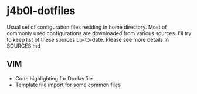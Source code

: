 # j4b0l-dotfiles
Usual set of configuration files residing in home directory.
Most of commonly used configurations are downloaded from various sources. I'll
try to keep list of these sources up-to-date. Please see more details in
SOURCES.md

## VIM
- Code highlighting for Dockerfile
- Template file import for some common files


